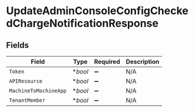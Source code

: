 # UpdateAdminConsoleConfigCheckedChargeNotificationResponse


## Fields

| Field                 | Type                  | Required              | Description           |
| --------------------- | --------------------- | --------------------- | --------------------- |
| `Token`               | **bool*               | :heavy_minus_sign:    | N/A                   |
| `APIResource`         | **bool*               | :heavy_minus_sign:    | N/A                   |
| `MachineToMachineApp` | **bool*               | :heavy_minus_sign:    | N/A                   |
| `TenantMember`        | **bool*               | :heavy_minus_sign:    | N/A                   |